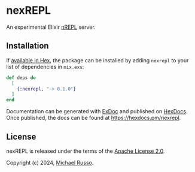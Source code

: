 # nexREPL

An experimental Elixir [nREPL](https://nrepl.org/nrepl/index.html) server.

## Installation

If [available in Hex](https://hex.pm/docs/publish), the package can be installed
by adding `nexrepl` to your list of dependencies in `mix.exs`:

```elixir
def deps do
  [
    {:nexrepl, "~> 0.1.0"}
  ]
end
```

Documentation can be generated with [ExDoc](https://github.com/elixir-lang/ex_doc)
and published on [HexDocs](https://hexdocs.pm). Once published, the docs can
be found at <https://hexdocs.pm/nexrepl>.


## License

nexREPL is released under the terms of the [Apache License 2.0](LICENSE).

Copyright (c) 2024, [Michael Russo](https://mjrusso.com).
